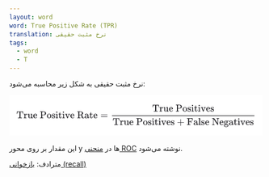```yaml
---
layout: word
word: True Positive Rate (TPR)
translation: نرخ مثبت حقیقی
tags:
  - word
  - T
---
```

نرخ مثبت حقیقی به شکل زیر محاسبه می‌شود:

![](/assets/img/screenshot-from-2021-08-05-18-15-49.png)

این مقدار بر روی محور y ها در [منحنی ROC](/R/roc_(receiver_operating_characteristic)_curve) نوشته می‌شود.

مترادف: [بازخوانی (recall)](/R/recall)